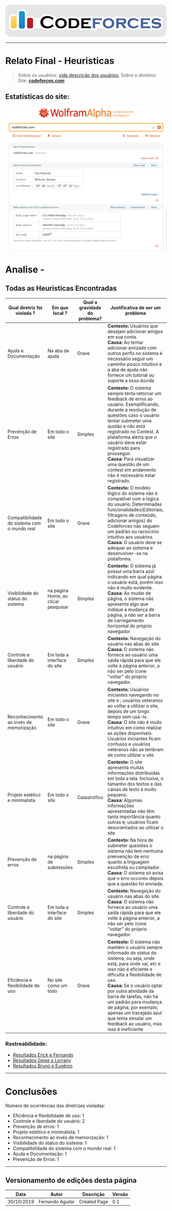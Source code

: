 <span style="margin-left: 0%; padding-top: 3%;">![Codeforces Logo](../../images/codeforces.png)</span>

---

# Relato Final - Heuristicas

> Sobre os usuários:
> [vide descrição dos usuários](../../../contexto_de_uso/analise_de_usuario/#perfil-do-usuario-do-codeforces);
> Sobre o domínio:
> Site: [**codeforces.com**](http://codeforces.com)

## Estatísticas do site:

<span style="margin-left: 0%;">![estatistica](../images/estatistica.png)</span>

# Analise -

## Todas as Heuristicas Encontradas

| Qual diretriz foi violada ?                 | Em que local ?                      | Qual a gravidade do problema? | Justificativa de ser um problema                                                                                                                                                                                                                                                                                                                                                                                   | Frequência     | Impacto                                                                                                           | Persistência                                                        | Página avaliada                                  | Ideias de solucoes                                                                                                                                                                                        |
| ------------------------------------------- | ----------------------------------- | ----------------------------- | ------------------------------------------------------------------------------------------------------------------------------------------------------------------------------------------------------------------------------------------------------------------------------------------------------------------------------------------------------------------------------------------------------------------ | -------------- | ----------------------------------------------------------------------------------------------------------------- | ------------------------------------------------------------------- | ------------------------------------------------ | --------------------------------------------------------------------------------------------------------------------------------------------------------------------------------------------------------- |
| Ajuda e Documentação                        | Na aba de ajuda                     | Grave                         | **Contexto:** Usuários que desejam adicionar amigos em sua conta.<br/> **Causa:** Ao tentar adicionar amizade com outros perfis no sistema é necessário seguir um caminho pouco intuitivo e a aba de ajuda não fornece um tutorial ou suporte a essa dúvida                                                                                                                                                        | Problema Comum | O usuário consegue superar o problema com dificuldade tendo que recorrer a fontes externas                        | Presente em todo o site                                             | Na categoria Help                                | O sistema pode se adequar e entregar mais resoluções as dúvidas em relação a plataforma na aba de ajuda.                                                                                                  |
| Prevenção de Erros                          | Em todo o site                      | Simples                       | **Contexto:** O sistema sempre tenta retornar um feedback de erros ao usuário. Exemplificando, durante a resolução de questões caso o usuário tentar submeter uma qustão e não está registrado no Contest. A plataforma alerta que o usuário deve estar registrado para prosseguir. <br/> **Causa:** Para visualizar uma questão de um contest em andamento não é necessário estar registrado.                     | Problema Comum | O usuário consegue contornar esse problema com certa facilidade                                                   | A aba informativa está presente quando há algum equívoco do usuário | Na transição da página Problemas para Submissões | O feedback localiza-se em um pop-up no canto inferior, ou seja, não possui destaque. As dimensões do feedback podem ser ampliadas e um link de redirecionamento pode ser sugerido ao usuário.             |
| Compatibilidade do sistema com o mundo real | Em todo o site                      | Grave                         | **Contexto:** O modelo lógico do sistema não é compatível com a lógica do usuário. Determinadas funcionalidades(Editoriais, filtragens de conteúdo, adicionar amigos) do Codeforces não seguem um padrão ou raciocínio intuitivo aos usuários. <br/> **Causa:** O usuário deve se adequar ao sistema e desenvolver-se na plataforma.                                                                               | Problema Comum | O usuário tem dificuldades para se superar/adequar ao problema                                                    | Presente em todo o site                                             | Todas                                            | Algumas funcionalidades importantes tais como editoriais e filtragens de questões merecem mais destaque seja atráves de um tutorial inicial ou priorizando funcionalidades em alguma sessão do Codeforces |
| Visibilidade do status do sistema           | na página Home, ao clicar pesquisar | Simples                       | **Contexto:** O sistema já possui uma barra azul indicando em qual página o usuário está, porém isso não é muito evidente. </br>**Causa:** Ao mudar de página, o sistema não apresenta algo que indique a mudança de página, a não ser a barra de carregamento horizontal do próprio navegador                                                                                                                     | Problema comum | O usuário consegue superar o problema com certa rapidez                                                           | Ocorre várias vezes                                                 | Home                                             | O sistema pode apresentar um círculo rodando para indicar o carregamento de uma nova página                                                                                                               |
| Controle e liberdade do usuário             | Em toda a interface do site         | Simples                       | **Contexto:** Navegação do usuário nas abas do site.</br>**Causa:** O sistema não fornece ao usuário uma saída rápida para que ele volte à página anterior, a não ser pelo ícone "voltar" do próprio navegador.                                                                                                                                                                                                    | Problema comum | O usuário consegue superar o problema com certa rapidez                                                           | Ocorre várias vezes                                                 | Todas                                            | Adicionar uma seta no topo esquerdo de cada página para que o usuário possa voltar com mais facilidade                                                                                                    |
| Reconhecimento ao invés de memorização      | Em todo o site                      | Grave                         | **Contexto:** Usuários iniciantes navegando no site e ; usuários veteranos ao voltar a utilizar o site, depois de um longo tempo sem usá-lo.</br>**Causa:** O site não é muito intuitivo em como realizar as ações disponíveis. Usuários iniciantes ficam confusos e usuários veteranos não se lembram de como utilizar o site                                                                                     | Problema comum | O problema é difícil de ser superado                                                                              | Ocorre várias vezes                                                 | Todas                                            | Mostrar, em cada ação/aba do site, uma interrogação. Esta, ao ser selecionada, abre um pop-up explicativo daquela funcionalidade                                                                          |
| Projeto estético e minimalista              | Em todo o site                      | Catastrófico                  | **Contexto:** O site apresenta muitas informações distribuídas em toda a tela. Inclusive, o tamanho dos textos e das caixas de texto é muito pequeno.</br>**Causa:** Algumas informações apresentadas não têm tanta importância quanto outras e; usuários ficam desorientados ao utilizar o site                                                                                                                   | Problema comum | O usuário tem dificuldade em superar o problema                                                                   | Ocorre várias vezes                                                 | Todas                                            | - Aumentar o tamanho dos textos</br>- Priorizar alguma informações e excluir outras</br>- Implamntar um sistema de "preview" para os artigos/notícias/descrições de contests/etc                          |
| Prevenção de erros                          | na página de submissões             | Simples                       | **Contexto:** Na hora de submeter questões o sistema não tem nenhuma prenvenção de erro quanto a linguagem escolhida ou compilador. </br>**Causa:** O sistema só avisa que o erro occoreu depois que a questão foi enviada.                                                                                                                                                                                        | Problema comum | O usuário pode ser prejudicado por enviar uma questão errada perdendo pontos no contest.                          | Ocorre várias vezes                                                 | Submição de questão                              | O sistema pode apresentar um aviso de erro sempre que indentificar um arquivo com uma extensão diferente da do compilador selecionado.                                                                    |
| Controle e liberdade do usuário             | Em toda a interface do site         | Simples                       | **Contexto:** Navegação do usuário nas abas do site.</br>**Causa:** O sistema não fornece ao usuário uma saída rápida para que ele volte à página anterior, a não ser pelo ícone "voltar" do próprio navegador.                                                                                                                                                                                                    | Problema comum | O usuário consegue superar o problema com certa rapidez                                                           | Ocorre várias vezes                                                 | Todas                                            | Acrescentar ícones nos botões de ação.                                                                                                                                                                    |
| Eficiência e flexibilidade de uso           | No site como um todo                | Grave                         | **Contexto:** O sistema não mantém o usuário sempre informado do status do sistema, ou seja, onde está, para onde vai, etc e isso não é eficiente e dificulta a flexibilidade de uso. </br> **Causa:** Se o usuário optar por outra atividade da barra de tarefas, não há um padrão para mudança de página, por exemplo, apenas um tracejado azul que tenta simular um feedback ao usuário, mas isso é ineficiente | Problema comum | O usuário apresenta dificuldade ao navegar pela plataforma e não consegue contornar esse problema com facilidade. | Ocorre com frequência                                               | Todas                                            | O sistema poderia apresentar um indicador para a visibilidade do sistema, mostrando o status do usuário na plataforma e uma descrição sobre o mesmo.                                                      |

### Rastreabilidade:

- [Resultados Erick e Fernando](erick_fernando.md)
- [Resultados Geise e Lorrany](geise_lorrany.md)
- [Resultados Bruno e Eugênio](bruno_eugenio.md)

---

# Conclusões

Numero de ocorrências das diretrizes violadas:

- Eficiência e flexibilidade de uso: 1
- Controle e liberdade do usuário: 2
- Prevenção de erros: 1
- Projeto estético e minimalista: 1
- Reconhecimento ao invés de memorização: 1
- Visibilidade do status do sistema: 1
- Compatibilidade do sistema com o mundo real: 1
- Ajuda e Documentação: 1
- Prevenção de Erros: 1

---

## Versionamento de edições desta página

| Data       | Autor            | Descrição    | Versão |
| ---------- | ---------------- | ------------ | ------ |
| 30/10/2019 | Fernando Aguilar | Created Page | 0.1    |
